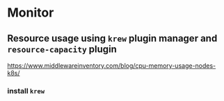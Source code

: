 # Monitor

## Resource usage using `krew` plugin manager and `resource-capacity` plugin
https://www.middlewareinventory.com/blog/cpu-memory-usage-nodes-k8s/

### install `krew`
